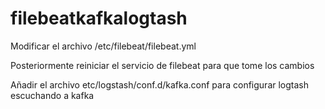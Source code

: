 # filebeatkafkalogtash

Modificar el archivo /etc/filebeat/filebeat.yml 

Posteriormente reiniciar el servicio de filebeat para que tome los cambios

Añadir el archivo etc/logstash/conf.d/kafka.conf para configurar logtash escuchando a kafka
